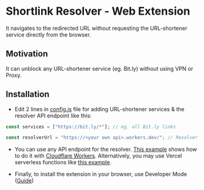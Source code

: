 # Shortlink Resolver - Web Extension

It navigates to the redirected URL without requesting the URL-shortener service directly from the browser.

## Motivation

It can unblock any URL-shortener service (eg. Bit.ly) without using VPN or Proxy.

## Installation

- Edit 2 lines in [config.js](./config.js) file for adding URL-shortener services & the resolver API endpoint like this:

```js
const services = ["https://bit.ly/*"]; // eg. all Bit.ly links

const resolverUrl = "https://<your own api>.workers.dev/"; // Resolver API Endpoint
```

- You can use any API endpoint for the resolver. [This example](https://gist.github.com/arafathusayn/c4bc491319489d734093fab651c69139) shows how to do it with [Cloudflare Workers](https://workers.cloudflare.com/). Alternatively, you may use Vercel serverless functions like [this example](https://gist.github.com/arafathusayn/f4a294a54b2b099ae45576af9161e185).

- Finally, to install the extension in your browser, use Developer Mode ([Guide](https://stackoverflow.com/questions/24577024/install-chrome-extension-form-outside-the-chrome-web-store))

